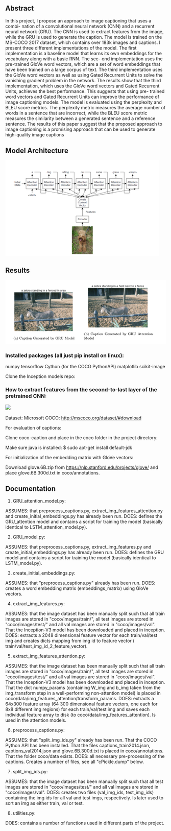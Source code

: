 
## Abstract

In this project, I propose an approach to image captioning that uses a combi-
nation of a convolutional neural network (CNN) and a recurrent neural network
(GRU). The CNN is used to extract features from the image, while the GRU
is used to generate the caption. The model is trained on the MS-COCO 2017
dataset, which contains over 183k images and captions. I present three different
implementations of the model. The first implementation is a baseline model that
learns its own embeddings for the vocabulary along with a basic RNN. The sec-
ond implementation uses the pre-trained GloVe word vectors, which are a set of
word embeddings that have been trained on a large corpus of text. The third
implementation uses the GloVe word vectors as well as using Gated Recurrent
Units to solve the vanishing gradient problem in the network. The results show
that the third implementation, which uses the GloVe word vectors and Gated
Recurrent Units, achieves the best performance. This suggests that using pre-
trained word vectors and Gated Recurrent Units can improve the performance of
image captioning models. The model is evaluated using the perplexity and BLEU
score metrics. The perplexity metric measures the average number of words in a
sentence that are incorrect, while the BLEU score metric measures the similarity
between a generated sentence and a reference sentence. The results of this paper
suggest that the proposed approach to image captioning is a promising approach
that can be used to generate high-quality image captions

## Model Architecture

![Architecture](./Architecture.png)

## Results
![Result](./Results.png)





### Installed packages (all just pip install on linux):
numpy
tensorflow
Cython (for the COCO PythonAPI)
matplotlib
scikit-image

Clone the Inception models repo:



### How to extract features from the second-to-last layer of the pretrained CNN:
![](https://www.kernix.com/blog/image-classification-with-a-pre-trained-deep-neural-network_p11)

Dataset: Microsoft COCO:
http://mscoco.org/dataset/#download

For evaluation of captions:

Clone coco-caption and place in the coco folder in the project directory:

Make sure java is installed:
$ sudo apt-get install default-jdk

For initialization of the embedding matrix with GloVe vectors:

Download glove.6B.zip from https://nlp.stanford.edu/projects/glove/ and place glove.6B.300d.txt in coco/annotations.

## Documentation

1. GRU_attention_model.py:

ASSUMES: that preprocess_captions.py, extract_img_features_attention.py and create_initial_embeddings.py has already been run.
DOES: defines the GRU_attention model and contains a script for training the model (basically identical to LSTM_attention_model.py).

2. GRU_model.py:

ASSUMES: that preprocess_captions.py, extract_img_features.py and create_initial_embeddings.py has already been run.
DOES: defines the GRU model and contains a script for training the model (basically identical to LSTM_model.py).

3. create_initial_embeddings.py:

ASSUMES: that "preprocess_captions.py" already has been run.
DOES: creates a word embedding matrix (embeddings_matrix) using GloVe vectors.

4. extract_img_features.py:

ASSUMES: that the image dataset has been manually split such that all train images are stored in "coco/images/train/", all test images are stored in "coco/images/test/" and all val images are stored in "coco/images/val". That the Inception-V3 model has been downloaded and placed in inception.
DOES: extracts a 2048 dimensional feature vector for each train/val/test img and creates dicts mapping from img id to feature vector ( train/val/test_img_id_2_feature_vector).

5. extract_img_features_attention.py:

ASSUMES: that the image dataset has been manually split such that all train images are stored in "coco/images/train/", all test images are stored in "coco/images/test/" and all val images are stored in "coco/images/val". That the Inception-V3 model has been downloaded and placed in inception. That the dict numpy_params (containing W_img and b_img taken from the img_transform step in a well-performing non-attention model) is placed in coco/data/img_features_attention/transform_params.
DOES: extracts a 64x300 feature array (64 300 dimensional feature vectors, one each for 8x8 different img regions) for each train/val/test img and saves each individual feature array to disk (to coco/data/img_features_attention). Is used in the attention models.

6. preprocess_captions.py:

ASSUMES: that "split_img_ids.py" already has been run. That the COCO Python API has been installed. That the files captions_train2014.json, captions_val2014.json and glove.6B.300d.txt is placed in coco/annotations. That the folder coco/data exists.
DOES: all necessary pre-processing of the captions. Creates a number of files, see all "cPickle.dump" below.

7. split_img_ids.py:

ASSUMES: that the image dataset has been manually split such that all test images are stored in "coco/images/test/" and all val images are stored in "coco/images/val".
DOES: creates two files (val_img_ids, test_img_ids) containing the img ids for all val and test imgs, respectively. Is later used to sort an img as either train, val or test.


8. utilities.py:

DOES: contains a number of functions used in different parts of the project.
